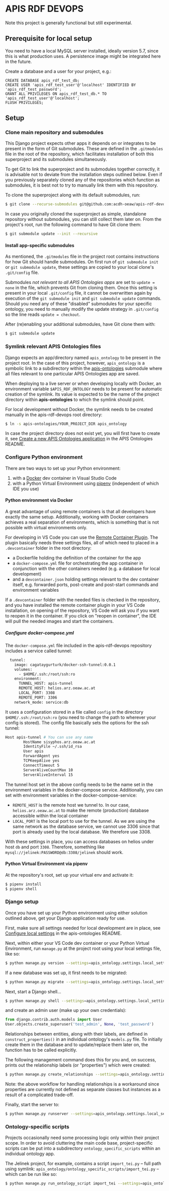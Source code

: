 # APIS RDF DEVOPS

Note this project is generally functional but still experimental.

## Prerequisite for local setup

You need to have a local MySQL server installed, ideally version 5.7, since this is what production uses. A persistence image might be integrated here in the future.

Create a database and a user for your project, e.g.:

```mysql
CREATE DATABASE apis_rdf_test_db;
CREATE USER 'apis_rdf_test_user'@'localhost' IDENTIFIED BY 'apis_rdf_test_password';
GRANT ALL PRIVILEGES ON apis_rdf_test_db.* TO 'apis_rdf_test_user'@'localhost';
FLUSH PRIVILEGES;
```

## Setup

### Clone main repository and submodules

This Django project expects other apps it depends on or integrates to be present in the form of Git submodules. These are defined in the `.gitmodules` file in the root of the repository, which facilitates installation of both this superproject and its submodules simultaneously.

To get Git to link the superproject and its submodules together correctly, it is advisable not to deviate from the installation steps outlined below. Even if you previously separately cloned any of the repositories which function as submodules, it is best not to try to manually link them with this repository.

To clone the superproject along with its default submodules, run:

```sh
$ git clone --recurse-submodules git@github.com:acdh-oeaw/apis-rdf-devops.git
```

In case you originally cloned the superproject as simple, standalone repository without submodules, you can still collect them later on. From the project's root, run the following command to have Git clone them:

```sh
$ git submodule update --init --recursive
```

#### Install app-specific submodules

As mentioned, the `.gitmodules` file in the project root contains instructions for how Git should handle submodules. On first run of `git submodule init` or `git submodule update`, these settings are copied to your local clone's `.git/config` file.

Submodules *not relevant to all APIS Ontologies apps* are set to `update = none` in the file, which prevents Git from cloning them. Once this setting is present in your local `.git/config` file, it cannot be overwritten again by execution of the `git submodule init` and `git submodule update` commands. Should you need any of these "disabled" submodules for your specific ontology, you need to manually modify the update strategy in `.git/config` so the line reads `update = checkout`.

After (re)enabling your additional submodules, have Git clone them with:

```sh
$ git submodule update
```

### Symlink relevant APIS Ontologies files

Django expects an app/directory named `apis_ontology` to be present in the project root. In the case of this project, however, `apis_ontology` is a symbolic link to a subdirectory within the [apis-ontologies](https://github.com/acdh-oeaw/apis-ontologies) submodule where all files relevant to one particular APIS Ontologies app are saved.

When deploying to a live server or when developing locally with Docker, an environment variable `$APIS_RDF_ONTOLOGY` needs to be present for automatic creation of the symlink. Its value is expected to be the name of the project directory within **apis-ontologies** to which the symlink should point.

For local development without Docker, the symlink needs to be created manually in the apis-rdf-devops root directory:

```sh
$ ln -s apis-ontologies/YOUR_PROJECT_DIR apis_ontology
```

In case the project directory does not exist yet, you will first have to create it, see [Create a new APIS Ontologies application](https://github.com/acdh-oeaw/apis-ontologies#create-a-new-apis-ontologies-application) in the APIS Ontologies README.


### Configure Python environment

There are two ways to set up your Python environment:

1. with a [Docker](https://www.docker.com/) dev container in Visual Studio Code
2. with a Python Virtual Environment using [pipenv](https://pipenv.pypa.io/en/latest/) (independent of which IDE you use)


#### Python environment via Docker

A great advantage of using remote containers is that all developers have exactly the same setup. Additionally, working with Docker containers achieves a real separation of environments, which is something that is not possible with virtual environments only.

For developing in VS Code you can use the [Remote Container Plugin](https://code.visualstudio.com/docs/remote/containers). The plugin basically needs three settings files, all of which need to placed in a `.devcontainer` folder in the root directory:

- a Dockerfile holding the definition of the container for the app
- a `docker-compose.yml` file for orchestrating the app container in conjunction with the other containers needed (e.g. a database for local development)
- and a `devcontainer.json` holding settings relevant to the dev container itself, e.g. forwarded ports, post-create and post-start commands and environment variables

If a `.devcontainer` folder with the needed files is checked in the repository, and you have installed the remote container plugin in your VS Code installation, on opening of the repository, VS Code will ask you if you want to reopen it in the container. If you click on "reopen in container", the IDE will pull the needed images and start the containers.


##### Configure docker-compose.yml

The `docker-compose.yml` file included in the apis-rdf-devops repository includes a service called tunnel:

```dockerfile
  tunnel:
    image: cagataygurturk/docker-ssh-tunnel:0.0.1
    volumes:
      - $HOME/.ssh:/root/ssh:ro
    environment:
      TUNNEL_HOST: apis-tunnel
      REMOTE_HOST: helios.arz.oeaw.ac.at
      LOCAL_PORT: 3308
      REMOTE_PORT: 3306
    network_mode: service:db
```

It uses a configuration stored in a file called `config` in the directory `$HOME/.ssh:/root/ssh:ro` (you need to change the path to wherever your config is stored). The config file basically sets the options for the ssh tunnel:

```sh
Host apis-tunnel # You can use any name
        HostName sisyphos.arz.oeaw.ac.at 
        IdentityFile ~/.ssh/id_rsa
        User apis
        ForwardAgent yes
        TCPKeepAlive yes
        ConnectTimeout 5
        ServerAliveCountMax 10
        ServerAliveInterval 15
```

The tunnel host set in the above config needs to be the name set in the environment variables in the docker-compose service. Additionally, you can set with environment variables in the docker-compose-service:

- `REMOTE_HOST` is the remote host we tunnel to. In our case, `helios.arz.oeaw.ac.at` to make the remote (production) database accessible within the local container
- `LOCAL_PORT` is the local port to use for the tunnel. As we are using the same network as the database service, we cannot use 3306 since that port is already used by the local database. We therefore use 3308.

With these settings in place, you can access databases on helios under host `db` and port `3308`. Therefore, something like `mysql://jelinek:PASSWORD@db:3308/jelinek` should work.


#### Python Virtual Environment via pipenv

At the repository's root, set up your virtual env and activate it:

```sh
$ pipenv install
$ pipenv shell
```

### Django setup

Once you have set up your Python environment using either solution outlined above, get your Django application ready for use.

First, make sure all settings needed for local development are in place, see [Configure local settings](https://github.com/acdh-oeaw/apis-ontologies#configure-local-settings) in the apis-ontologies README.

Next, within either your VS Code dev container or your Python Virtual Environment, run `manage.py` at the project root using your local settings file, like so:

```sh
$ python manage.py version --settings=apis_ontology.settings.local_settings
```

If a new database was set up, it first needs to be migrated:

```sh
$ python manage.py migrate --settings=apis_ontology.settings.local_settings
```

Next, start a Django shell...

```sh
$ python manage.py shell --settings=apis_ontology.settings.local_settings
```

and create an admin user (make up your own credentials):

```python
from django.contrib.auth.models import User
User.objects.create_superuser('test_admin', None, 'test_password')
```

Relationships between entities, along with their labels, are defined in
`construct_properties()` in an individual ontology's `models.py` file.
To initially create them in the database and to update/replace them later on,
the function has to be called explicitly.

The following management command does this for you and, on success,
prints out the relationship labels (or "properties") which were created:

```sh
$ python manage.py create_relationships --settings=apis_ontology.settings.local_settings
```

Note: the above workflow for handling relationships is a workaround
since properties are currently not defined as separate classes but instances
as a result of a complicated trade-off.


Finally, start the server to:

```sh
$ python manage.py runserver --settings=apis_ontology.settings.local_settings
```

### Ontology-specific scripts

Projects occasionally need some processing logic only within their project scope. In order to avoid cluttering the main code base, project-specific scripts can be put into a subdirectory `ontology_specific_scripts` within an individual ontology app.

The Jelinek project, for example, contains a script `import_tei.py` – full path using symlink: `apis_ontology/ontology_specific_scripts/import_tei.py` – which can be run like so:

```sh
$ python manage.py run_ontology_script import_tei --settings=apis_ontology.settings.local_settings
```
